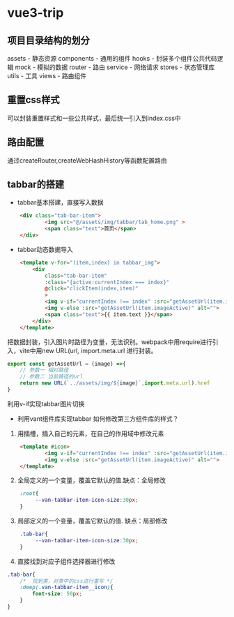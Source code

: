 # vue3-trip
## 项目目录结构的划分
assets - 静态资源
components - 通用的组件
hooks - 封装多个组件公共代码逻辑
mock - 模拟的数据
router - 路由
service - 网络请求
stores - 状态管理库
utils - 工具
views - 路由组件
## 重置css样式
可以封装重置样式和一些公共样式，最后统一引入到index.css中
## 路由配置
通过createRouter,createWebHashHistory等函数配置路由
## tabbar的搭建
* tabbar基本搭建，直接写入数据
```html
    <div class="tab-bar-item">
            <img src="@/assets/img/tabbar/tab_home.png" >
            <span class="text">首页</span>
    </div>
```

* tabbar动态数据导入
```html
    <template v-for="(item,index) in tabbar_img">
        <div 
            class="tab-bar-item" 
            :class="{active:currentIndex === index}"
            @click="clickItem(index,item)"
            >
            <img v-if="currentIndex !== index" :src="getAssetUrl(item.image)" >
            <img v-else :src="getAssetUrl(item.imageActive)" alt="">
            <span class="text">{{ item.text }}</span>
        </div>
    </template>
``` 
把数据封装，引入图片时路径为变量，无法识别。webpack中用require进行引入，vite中用new URL(url, import.meta.url
进行封装。
```js
export const getAssetUrl = (image) =>{
    // 参数一 相对路径
    // 参数二 当前路径的url
    return new URL(`../assets/img/${image}`,import.meta.url).href
} 
```
利用v-if实现tabbar图片切换

* 利用vant组件库实现tabbar
如何修改第三方组件库的样式？
1. 用插槽，插入自己的元素，在自己的作用域中修改元素
```html
    <template #icon>
            <img v-if="currentIndex !== index" :src="getAssetUrl(item.image)" >
            <img v-else :src="getAssetUrl(item.imageActive)" alt="">
    </template> 
```
2. 全局定义的一个变量，覆盖它默认的值.缺点：全局修改
```css
    :root{
         --van-tabbar-item-icon-size:30px;
    }
```
3. 局部定义的一个变量，覆盖它默认的值. 缺点：局部修改
```css
    .tab-bar{
         --van-tabbar-item-icon-size:30px;
    }
```
4. 直接找到对应子组件选择器进行修改
```css
.tab-bar{
    /*  找到类，对类中的css进行重写 */
    :deep(.van-tabbar-item__icon){
        font-size: 50px;
    }
}
```



